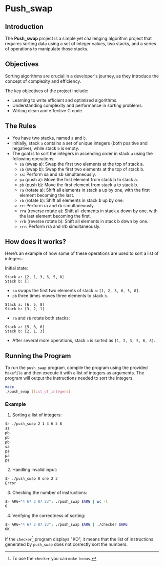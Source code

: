 # Push_swap

## Introduction
The **Push_swap** project is a simple yet challenging algorithm project that requires sorting data using a set of integer values, two stacks, and a series of operations to manipulate those stacks. 

## Objectives
Sorting algorithms are crucial in a developer's journey, as they introduce the concept of complexity and efficiency.

The key objectives of the project include:

- Learning to write efficient and optimized algorithms.
- Understanding complexity and performance in sorting problems.
- Writing clean and effective C code.

## The Rules
- You have two stacks, named `a` and `b`.
- Initially, stack `a` contains a set of unique integers (both positive and negative), while stack `b` is empty.
- The goal is to sort the integers in ascending order in stack `a` using the following operations:
  - `sa` (swap a): Swap the first two elements at the top of stack a.
  - `sb` (swap b): Swap the first two elements at the top of stack b.
  - `ss`: Perform sa and sb simultaneously.
  - `pa` (push a): Move the first element from stack b to stack a.
  - `pb` (push b): Move the first element from stack a to stack b.
  - `ra` (rotate a): Shift all elements in stack a up by one, with the first element becoming the last.
  - `rb` (rotate b): Shift all elements in stack b up by one.
  - `rr`: Perform ra and rb simultaneously.
  - `rra` (reverse rotate a): Shift all elements in stack a down by one, with the last element becoming the first.
  - `rrb` (reverse rotate b): Shift all elements in stack b down by one.
  - `rrr`: Perform rra and rrb simultaneously.

## How does it works?
Here’s an example of how some of these operations are used to sort a list of integers:

Initial state:
``` less
Stack a: [2, 1, 3, 6, 5, 8]
Stack b: []
```
- `sa` swaps the first two elements of stack `a`: `[1, 2, 3, 6, 5, 8]`.
- `pb` three times moves three elements to stack `b`.
``` less
Stack a: [6, 5, 8]
Stack b: [3, 2, 1]
```
- `ra` and `rb` rotate both stacks:
``` less
Stack a: [5, 8, 6]
Stack b: [2, 1, 3]
```
- After several more operations, stack `a` is sorted as `[1, 2, 3, 5, 6, 8]`.

## Running the Program
To run the `push_swap` program, compile the program using the provided `Makefile` and then execute it with a list of integers as arguments. The program will output the instructions needed to sort the integers.
``` bash
make
./push_swap [list_of_integers]
```
### Example
1. Sorting a list of integers:

```bash
$> ./push_swap 2 1 3 6 5 8
sa
pb
pb
pb
sa
pa
pa
pa
 ```
2. Handling invalid input:
``` bash
$> ./push_swap 0 one 2 3
Error
```

3. Checking the number of instructions:
``` bash
$> ARG="4 67 3 87 23"; ./push_swap $ARG | wc -l
6
```
4. Verifying the correctness of sorting:
``` bash
$> ARG="4 67 3 87 23"; ./push_swap $ARG | ./checker $ARG
OK
```

If the `checker`[^1] program displays "KO", it means that the list of instructions generated by `push_swap` does not correctly sort the numbers.

[^1]: To use the `checker` you can `make bonus`.
